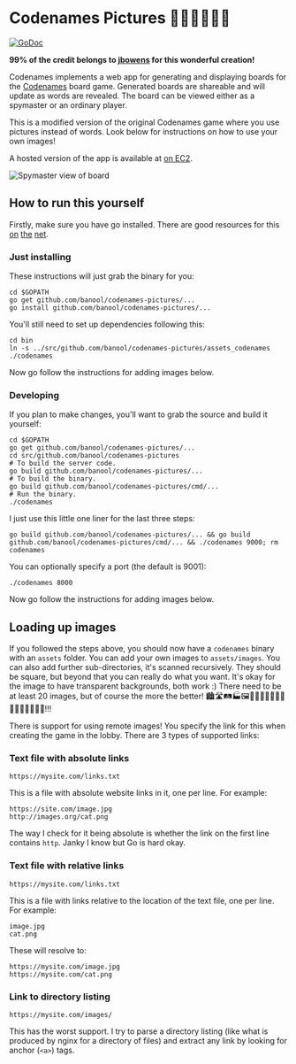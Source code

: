 # Codenames Pictures 🕵🏼‍♂️🕵🏾‍♀️

[![GoDoc](https://godoc.org/github.com/jbowens/codenames?status.svg)](https://godoc.org/github.com/jbowens/codenames)

**99% of the credit belongs to [jbowens](https://github.com/jbowens) for this wonderful creation!**

Codenames implements a web app for generating and displaying boards for the <a href="https://en.wikipedia.org/wiki/Codenames_(board_game)">Codenames</a> board game. Generated boards are shareable and will update as words are revealed. The board can be viewed either as a spymaster or an ordinary player.

This is a modified version of the original Codenames game where you use pictures instead of words. Look below for instructions on how to use your own images!

A hosted version of the app is available at [on EC2](http://ec2-35-167-104-236.us-west-2.compute.amazonaws.com). 

![Spymaster view of board](https://raw.githubusercontent.com/banool/codenames-pictures/master/screenshot.png)

## How to run this yourself
Firstly, make sure you have go installed. There are good resources for this [on](https://ahmadawais.com/install-go-lang-on-macos-with-homebrew/) [the](https://www.digitalocean.com/community/tutorials/how-to-install-go-on-ubuntu-18-04) [net](https://www.reddit.com/r/golang/comments/79nnq2/go_development_using_wsl_in_win_10/). 

### Just installing
These instructions will just grab the binary for you:
```
cd $GOPATH
go get github.com/banool/codenames-pictures/...
go install github.com/banool/codenames-pictures/...
```
You'll still need to set up dependencies following this:
```
cd bin
ln -s ../src/github.com/banool/codenames-pictures/assets_codenames
./codenames
```

Now go follow the instructions for adding images below.


### Developing
If you plan to make changes, you'll want to grab the source and build it yourself:
```
cd $GOPATH
go get github.com/banool/codenames-pictures/...
cd src/github.com/banool/codenames-pictures
# To build the server code.
go build github.com/banool/codenames-pictures/...
# To build the binary.
go build github.com/banool/codenames-pictures/cmd/...
# Run the binary.
./codenames
```

I just use this little one liner for the last three steps:
```
go build github.com/banool/codenames-pictures/... && go build github.com/banool/codenames-pictures/cmd/... && ./codenames 9000; rm codenames
```

You can optionally specify a port (the default is 9001):
```
./codenames 8000
```

Now go follow the instructions for adding images below.

## Loading up images
If you followed the steps above, you should now have a `codenames` binary with an `assets` folder. You can add your own images to `assets/images`. You can also add further sub-directories, it's scanned recursively. They should be square, but beyond that you can really do what you want. It's okay for the image to have transparent backgrounds, both work :) There need to be at least 20 images, but of course the more the better! 🏙🛣🛤🏭🖼🗾🌁🌃🌄🌅🌆🌇🌈🌉🌌🌠🎆🎇🎑!!!

There is support for using remote images! You specify the link for this when creating the game in the lobby. There are 3 types of supported links:

### Text file with absolute links
```
https://mysite.com/links.txt
```
This is a file with absolute website links in it, one per line. For example:
```
https://site.com/image.jpg
http://images.org/cat.png
```
The way I check for it being absolute is whether the link on the first line contains `http`. Janky I know but Go is hard okay.

### Text file with relative links
```
https://mysite.com/links.txt
```
This is a file with links relative to the location of the text file, one per line. For example:
```
image.jpg
cat.png
```
These will resolve to:
```
https://mysite.com/image.jpg
https://mysite.com/cat.png
```

### Link to directory listing
```
https://mysite.com/images/
```
This has the worst support. I try to parse a directory listing (like what is produced by nginx for a directory of files) and extract any link by looking for anchor (`<a>`) tags.
